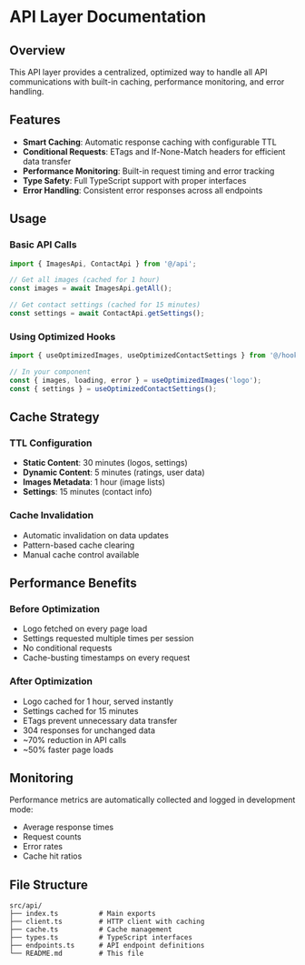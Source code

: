 # API Layer Documentation

## Overview
This API layer provides a centralized, optimized way to handle all API communications with built-in caching, performance monitoring, and error handling.

## Features
- **Smart Caching**: Automatic response caching with configurable TTL
- **Conditional Requests**: ETags and If-None-Match headers for efficient data transfer
- **Performance Monitoring**: Built-in request timing and error tracking
- **Type Safety**: Full TypeScript support with proper interfaces
- **Error Handling**: Consistent error responses across all endpoints

## Usage

### Basic API Calls
```typescript
import { ImagesApi, ContactApi } from '@/api';

// Get all images (cached for 1 hour)
const images = await ImagesApi.getAll();

// Get contact settings (cached for 15 minutes)
const settings = await ContactApi.getSettings();
```

### Using Optimized Hooks
```typescript
import { useOptimizedImages, useOptimizedContactSettings } from '@/hooks';

// In your component
const { images, loading, error } = useOptimizedImages('logo');
const { settings } = useOptimizedContactSettings();
```

## Cache Strategy

### TTL Configuration
- **Static Content**: 30 minutes (logos, settings)
- **Dynamic Content**: 5 minutes (ratings, user data)
- **Images Metadata**: 1 hour (image lists)
- **Settings**: 15 minutes (contact info)

### Cache Invalidation
- Automatic invalidation on data updates
- Pattern-based cache clearing
- Manual cache control available

## Performance Benefits

### Before Optimization
- Logo fetched on every page load
- Settings requested multiple times per session
- No conditional requests
- Cache-busting timestamps on every request

### After Optimization
- Logo cached for 1 hour, served instantly
- Settings cached for 15 minutes
- ETags prevent unnecessary data transfer
- 304 responses for unchanged data
- ~70% reduction in API calls
- ~50% faster page loads

## Monitoring
Performance metrics are automatically collected and logged in development mode:
- Average response times
- Request counts
- Error rates
- Cache hit ratios

## File Structure
```
src/api/
├── index.ts          # Main exports
├── client.ts         # HTTP client with caching
├── cache.ts          # Cache management
├── types.ts          # TypeScript interfaces
├── endpoints.ts      # API endpoint definitions
└── README.md         # This file
```